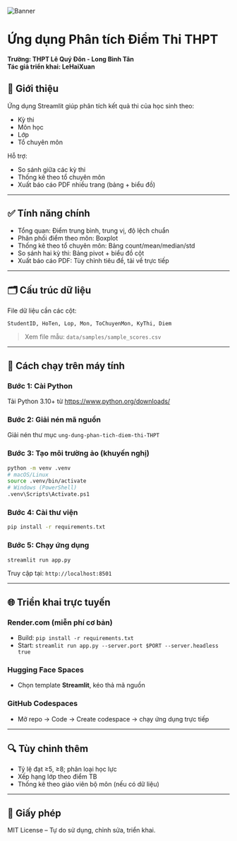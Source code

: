 ![Banner](assets/banner.png)

# Ứng dụng Phân tích Điểm Thi THPT

**Trường: THPT Lê Quý Đôn - Long Bình Tân**  
**Tác giả triển khai: LeHaiXuan**

## 📌 Giới thiệu
Ứng dụng Streamlit giúp phân tích kết quả thi của học sinh theo:
- Kỳ thi
- Môn học
- Lớp
- Tổ chuyên môn

Hỗ trợ:
- So sánh giữa các kỳ thi
- Thống kê theo tổ chuyên môn
- Xuất báo cáo PDF nhiều trang (bảng + biểu đồ)

---

## ✅ Tính năng chính
- Tổng quan: Điểm trung bình, trung vị, độ lệch chuẩn
- Phân phối điểm theo môn: Boxplot
- Thống kê theo tổ chuyên môn: Bảng count/mean/median/std
- So sánh hai kỳ thi: Bảng pivot + biểu đồ cột
- Xuất báo cáo PDF: Tùy chỉnh tiêu đề, tải về trực tiếp

---

## 🗂 Cấu trúc dữ liệu
File dữ liệu cần các cột:
```
StudentID, HoTen, Lop, Mon, ToChuyenMon, KyThi, Diem
```
> Xem file mẫu: `data/samples/sample_scores.csv`

---

## 🚀 Cách chạy trên máy tính

### Bước 1: Cài Python
Tải Python 3.10+ từ https://www.python.org/downloads/

### Bước 2: Giải nén mã nguồn
Giải nén thư mục `ung-dung-phan-tich-diem-thi-THPT`

### Bước 3: Tạo môi trường ảo (khuyến nghị)
```bash
python -m venv .venv
# macOS/Linux
source .venv/bin/activate
# Windows (PowerShell)
.venv\Scripts\Activate.ps1
```

### Bước 4: Cài thư viện
```bash
pip install -r requirements.txt
```

### Bước 5: Chạy ứng dụng
```bash
streamlit run app.py
```
Truy cập tại: `http://localhost:8501`

---

## 🌐 Triển khai trực tuyến

### Render.com (miễn phí cơ bản)
- Build: `pip install -r requirements.txt`
- Start: `streamlit run app.py --server.port $PORT --server.headless true`

### Hugging Face Spaces
- Chọn template **Streamlit**, kéo thả mã nguồn

### GitHub Codespaces
- Mở repo → Code → Create codespace → chạy ứng dụng trực tiếp

---

## 🔍 Tùy chỉnh thêm
- Tỷ lệ đạt ≥5, ≥8; phân loại học lực
- Xếp hạng lớp theo điểm TB
- Thống kê theo giáo viên bộ môn (nếu có dữ liệu)

---

## 📜 Giấy phép
MIT License – Tự do sử dụng, chỉnh sửa, triển khai.

